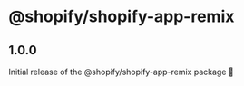 # @shopify/shopify-app-remix

## 1.0.0

Initial release of the @shopify/shopify-app-remix package 🎉
